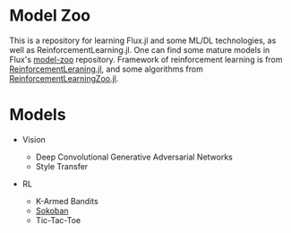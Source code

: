 # Model Zoo
This is a repository for learning Flux.jl and some ML/DL technologies, as well as ReinforcementLearning.jl. One can find some mature models in Flux's [model-zoo](https://github.com/FluxML/model-zoo) repository. Framework of reinforcement learning is from [ReinforcementLeraning.jl](https://github.com/JuliaReinforcementLearning/ReinforcementLearning.jl), and some algorithms from [ReinforcementLearningZoo.jl](https://github.com/JuliaReinforcementLearning/ReinforcementLearningZoo.jl).


# Models

- Vision
  - Deep Convolutional Generative Adversarial Networks
  - Style Transfer

- RL
  - K-Armed Bandits
  - [Sokoban](https://en.wikipedia.org/wiki/Sokoban)
  - Tic-Tac-Toe